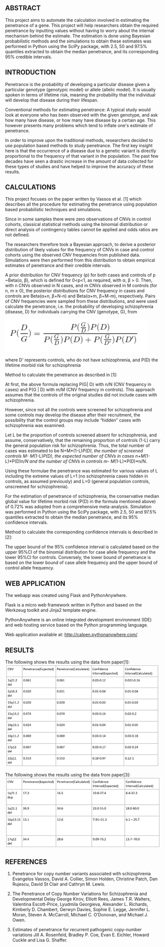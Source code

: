 ## ABSTRACT

This project aims to automate the calculation involved in estimating the penetrance of a gene. This project will help researchers obtain the required penetrance by inputting values without having to worry about the internal mechanism behind the estimate.
The estimation is done using Bayesian probabilistic methods and the simulations to obtain these estimates was performed in Python using the SciPy package, with 2.5, 50 and 97.5% quantiles extracted to obtain the median penetrance, and its corresponding 95% credible intervals.

## INTRODUCTION

Penetrance is the probability of developing a particular disease given a particular genotype (genotypic model) or allele (allelic model). It is usually spoken in terms of lifetime risk, meaning the probability that the individual will develop that disease during their lifespan.
 
Conventional methods for estimating penetrance:
A typical study would look at everyone who has been observed with the given genotype, and ask how many have disease, or how many have disease by a certain age. This however presents many problems which tend to inflate one's estimate of penetrance.
 
In order to improve upon the traditional methods, researchers decided to use population based methods to study penetrance. The first key insight here is that the occurrence of a disease due to a genetic variant is directly proportional to the frequency of that variant in the population. The past few decades have seen a drastic increase in the amount of data collected for these types of studies and have helped to improve the accuracy of these results.

## CALCULATIONS

This project focuses on the paper written by Vassos et al. [1]  which describes all the procedure for estimating the penetrance using population based probabilistic techniques and simulations.

Since in some samples there were zero observations of CNVs in control cohorts, classical statistical methods using the binomial distribution or direct analysis of contingency tables cannot be applied and odds ratios are not defined.

 The researchers therefore took a Bayesian approach, to derive a posterior distribution of likely values for the frequency of CNVs in case and control cohorts using the observed CNV frequencies from published data. Simulations were then performed from this distribution to obtain empirical estimates of penetrance and their credible intervals.

A prior distribution for CNV frequency (p) for both cases and controls of p ~Beta(α, β), which is defined for 0<p<1, as required, with α, β > 0. Then, with n CNVs observed in N cases, and m CNVs observed in M controls (for n, m ≥ 0), the posterior distributions for CNV frequency in cases and controls are Beta(α+n, β+N-n) and Beta(α+m, β+M-m), respectively. Pairs of CNV frequencies were sampled from these distributions, and were used calculate the penetrance, i.e. the probability of developing schizophrenia (disease, D) for individuals carrying the CNV (genotype, G), from

![Results](/images/Bayes_Formula.jpg)

where D' represents controls, who do not have schizophrenia, and P(D) the lifetime morbid risk for schizophrenia

Method to calculate the penetrance as described in [1]:

At first, the above formula replacing P(G| D) with n/N (CNV frequency in
cases) and P(G | D) with m/M (CNV frequency in controls). This approach assumes that
the controls of the original studies did not include cases with schizophrenia.

 However, since not all the controls were screened for schizophrenia and some controls may develop the disease after their recruitment, the possibility that the control groups may include “hidden” cases with schizophrenia was examined.

 Let L be the proportion of controls screened absent for schizophrenia, and assume, conservatively, that the remaining proportion of controls (1-L) carry the general population risk for schizophrenia. Thus, the total number of cases was estimated to be N+M*(1-L)*P(D), the number of screened controls M- M*(1-L)*P(D), the expected number of CNVs in cases n+M*(1-L)*P(D)*n/N and the number of CNVs in controls m- M*(1-L)*P(D)*n/N.

 Using these formulae the penetrance was estimated for various values of L including the extreme values of L=1 (no schizophrenia cases hidden in controls, as assumed previously) and L=0 (general population controls, unscreened for schizophrenia).

For the estimation of penetrance of schizophrenia, the conservative median global value for lifetime morbid risk (P(D) in the formula mentioned above) of 0.72% was adopted from a comprehensive meta-analysis. Simulation was performed in Python using the SciPy package, with 2.5, 50 and 97.5% quantiles extracted to obtain the median penetrance, and its 95% confidence intervals.

Method to calculate the corresponding confidence intervals is described in [2]:

The upper bound of the 95% confidence interval is calculated based on the upper 95%CI of the binomial distribution for case allele frequency and the lower 95%CI for controls. Conversely, the lower bound of penetrance is based on the lower bound of case allele frequency and the upper bound of control allele frequency.

## WEB APPLICATION

The webapp was created using Flask and PythonAnywhere.
 
Flask is a micro web framework written in Python and based on the Werkzeug toolkit and Jinja2 template engine.
 
PythonAnywhere is an online integrated development environment (IDE) and web hosting service based on the Python programming language.

Web application available at: http://calpen.pythonanywhere.com/


## RESULTS

The following shows the results using the data from paper[1]:
![Results](/images/Results1.jpg)
 
The following shows the results using the data from paper[3]:
![Results](/images/Results2.jpg)


## REFERENCES


1.	Penetrance for copy number variants associated with schizophrenia
Evangelos Vassos, David A. Collier, Simon Holden, Christine Patch, Dan Rujescu, David St Clair and Cathryn M. Lewis.

2.	The Penetrance of Copy Number Variations for Schizophrenia and Developmental Delay
George Kirov, Elliott Rees, James T.R. Walters, Valentina Escott-Price, Lyudmila Georgieva, Alexander L. Richards, Kimberly D. Chambert, Gerwyn Davies, Sophie E. Legge, Jennifer L. Moran, Steven A. McCarroll, Michael C. O’Donovan, and Michael J. Owen.

3.	Estimates of penetrance for recurrent pathogenic copy-number variations
Jill A. Rosenfeld, Bradley P. Coe, Evan E. Eichler, Howard Cuckle and Lisa G. Shaffer.





